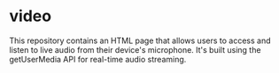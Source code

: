 # video
This repository contains an HTML page that allows users to access and listen to live audio from their device's microphone. It's built using the getUserMedia API for real-time audio streaming.
